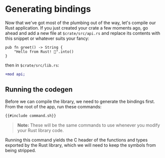 # Generating bindings

Now that we've got most of the plumbing out of the way, let's compile our Rust
application. If you just created your crate a few moments ago, go ahead and
add a new file at `$crate/src/api.rs` and replace its contents with this snippet or
whatever suits your fancy:

```rust,ignore
pub fn greet() -> String {
    "Hello from Rust! 🦀".into()
}
```

then in `$crate/src/lib.rs`:

```diff
+mod api;
```

## Running the codegen

Before we can compile the library, we need to generate the bindings first.
From the root of the app, run these commands:

```bash
{{#include command.sh}}
```

> **Note:** These will be the same commands to use whenever you modify your Rust library code.

Running this command yields the C header of the functions and types exported
by the Rust library, which we will need to keep the symbols from being stripped.
